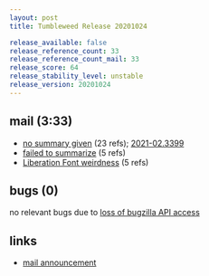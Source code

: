 ```yaml
---
layout: post
title: Tumbleweed Release 20201024

release_available: false
release_reference_count: 33
release_reference_count_mail: 33
release_score: 64
release_stability_level: unstable
release_version: 20201024
---
```


## mail (3:33)

- [no summary given](https://github.com/boombatower/tumbleweed-review/issues/10) (23 refs); [2021-02.3399](https://github.com/boombatower/tumbleweed-review/issues/10)
- [failed to summarize](https://lists.opensuse.org/opensuse-factory/2020-10/msg00275.html) (5 refs)
- [Liberation Font weirdness](https://lists.opensuse.org/opensuse-factory/2020-10/msg00308.html) (5 refs)

## bugs (0)

<!--more-->

no relevant bugs due to [loss of bugzilla API access](https://bugzilla.opensuse.org/show_bug.cgi?id=1157722)



## links

- [mail announcement](https://github.com/boombatower/tumbleweed-review/issues/10)
